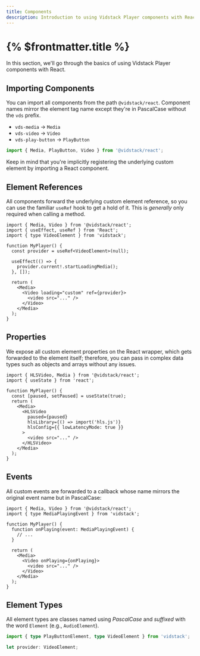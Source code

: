 ```yaml
---
title: Components
description: Introduction to using Vidstack Player components with React.
---
```


# {% $frontmatter.title %}

In this section, we'll go through the basics of using Vidstack Player components with React.

## Importing Components

You can import all components from the path `@vidstack/react`. Component names mirror
the element tag name except they're in PascalCase without the `vds` prefix.

- `vds-media` -> `Media`
- `vds-video` -> `Video`
- `vds-play-button` -> `PlayButton`

```js
import { Media, PlayButton, Video } from '@vidstack/react';
```

Keep in mind that you're implicitly registering the underlying custom element by importing a
React component.

## Element References

All components forward the underlying custom element reference, so you can use the familiar
`useRef` hook to get a hold of it. This is _generally_ only required when calling a method.

```tsx
import { Media, Video } from '@vidstack/react';
import { useEffect, useRef } from 'React';
import { type VideoElement } from 'vidstack';

function MyPlayer() {
  const provider = useRef<VideoElement>(null);

  useEffect(() => {
    provider.current!.startLoadingMedia();
  }, []);

  return (
    <Media>
      <Video loading="custom" ref={provider}>
        <video src="..." />
      </Video>
    </Media>
  );
}
```

## Properties

We expose all custom element properties on the React wrapper, which gets forwarded to the
element itself; therefore, you can pass in complex data types such as objects and arrays without
any issues.

```tsx
import { HLSVideo, Media } from '@vidstack/react';
import { useState } from 'react';

function MyPlayer() {
  const [paused, setPaused] = useState(true);
  return (
    <Media>
      <HLSVideo
        paused={paused}
        hlsLibrary={() => import('hls.js')}
        hlsConfig={{ lowLatencyMode: true }}
      >
        <video src="..." />
      </HLSVideo>
    </Media>
  );
}
```

## Events

All custom events are forwarded to a callback whose name mirrors the original event name but in
PascalCase:

```tsx
import { Media, Video } from '@vidstack/react';
import { type MediaPlayingEvent } from 'vidstack';

function MyPlayer() {
  function onPlaying(event: MediaPlayingEvent) {
    // ...
  }

  return (
    <Media>
      <Video onPlaying={onPlaying}>
        <video src="..." />
      </Video>
    </Media>
  );
}
```

## Element Types

All element types are classes named using _PascalCase_ and _suffixed_ with the word `Element`
(e.g., `AudioElement`).

```ts {% copy=true %}
import { type PlayButtonElement, type VideoElement } from 'vidstack';

let provider: VideoElement;
```
